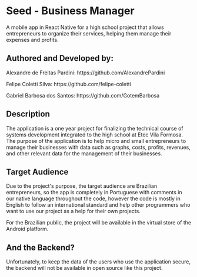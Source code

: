 # Seed - Business Manager
<p>A mobile app in React Native for a high school project that allows entrepreneurs to organize their services, helping them manage their expenses and profits.</p>

## Authored and Developed by: 
<p>Alexandre de Freitas Pardini:
https://github.com/AlexandrePardini</p>
<p>Felipe Coletti Silva:
https://github.com/felipe-coletti</p>
<p>Gabriel Barbosa dos Santos:
https://github.com/GotemBarbosa</p>

## Description
<p>The application is a one year project for finalizing the technical course of systems development integrated to the high school at Etec Vila Formosa. The purpose of the application is to help micro and small entrepreneurs to manage their businesses with data such as graphs, costs, profits, revenues, and other relevant data for the management of their businesses.</p> 

## Target Audience
<p>Due to the project's purpose, the target audience are Brazilian entrepreneurs, so the app is completely in Portuguese with comments in our native language throughout the code, however the code is mostly in English to follow an international standard and help other programmers who want to use our project as a help for their own projects.</p>

<p>For the Brazilian public, the project will be available in the virtual store of the Android platform.</p>

## And the Backend?
<p>Unfortunately, to keep the data of the users who use the application secure, the backend will not be available in open source like this project.</p>
